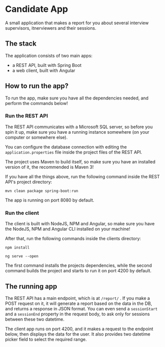 # Candidate App
A small application that makes a report for you about several interview supervisors, itnerviewers and their sessions.

## The stack
The application consists of two main apps:

* a REST API, built with Spring Boot
* a web client, built with Angular

## How to run the app?
To run the app, make sure you have all the dependencies needed, and perform the commands below!

### Run the REST API
The REST API communicates with a Microsoft SQL server, so before you spin it up, make sure you have a running instance somewhere (on your computer or somewhere else).

You can configure the database connection with editing the `application.properties` file inside the project files of the REST API.

The project uses Maven to build itself, so make sure you have an installed version of it, the recommended is Maven 3!

If you have all the things above, run the following command inside the REST API's project directory:

```
mvn clean package spring-boot:run
```

The app is running on port 8080 by default.

### Run the client
The client is built with NodeJS, NPM and Angular, so make sure you have the NodeJS, NPM and Angular CLI installed on your machine!

After that, run the following commands inside the clients directory:
```
npm install
```

```
ng serve --open
```

The first command installs the projects dependencies, while the second command builds the project and starts to run it on port 4200 by default.

## The running app
The REST API has a main endpoint, which is at `/report/` . If you make a POST request on it, it will generate a report based on the data in the DB, and returns a response in JSON format. You can even send a `sessionStart` and a `sessionEnd` property in the request body, to ask only for sessions between these two datetime.

The client app runs on port 4200, and it makes a request to the endpoint below, then displays the data for the user. It also provides two datetime picker field to select the required range.